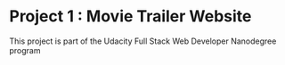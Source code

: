 # Project 1 : Movie Trailer Website
This project is part of the Udacity Full Stack Web Developer Nanodegree program
